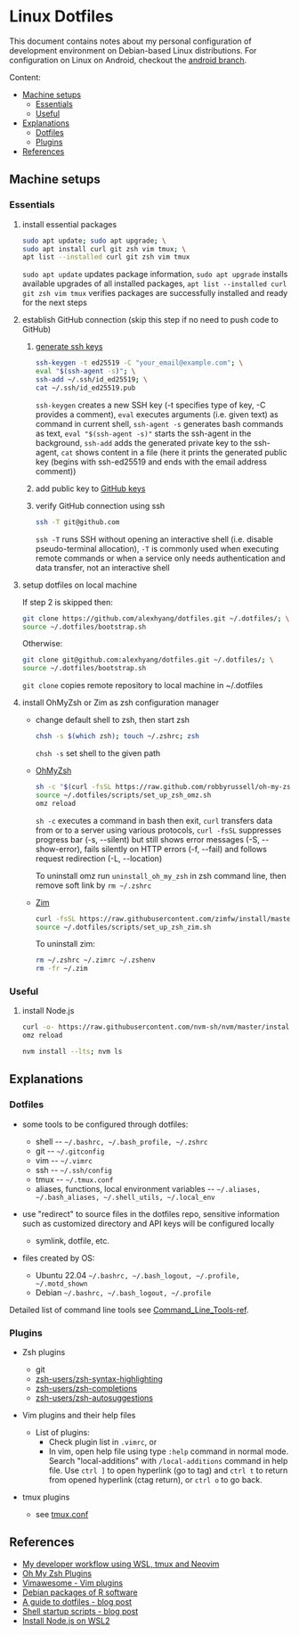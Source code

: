 # Linux Dotfiles

This document contains notes about my personal configuration of development
environment on Debian-based Linux distributions. For configuration on Linux on
Android, checkout the [android branch][android-branch-ref].

Content:

* [Machine setups](#machine-setups)
  * [Essentials](#essentials)
  * [Useful](#useful)
* [Explanations](#explanations)
  * [Dotfiles](#dotfiles)
  * [Plugins](#plugins)
* [References](#references)

## Machine setups
### Essentials

1.  install essential packages

    ```sh
    sudo apt update; sudo apt upgrade; \
    sudo apt install curl git zsh vim tmux; \
    apt list --installed curl git zsh vim tmux
    ```

    `sudo apt update` updates package information,
    `sudo apt upgrade` installs available upgrades of all installed packages,
    `apt list --installed curl git zsh vim tmux` verifies packages are
         successfully installed and ready for the next steps

1.  establish GitHub connection (skip this step if no need to push code to
    GitHub)

    1.  [generate ssh keys][sshgen-ref]

        ```sh
        ssh-keygen -t ed25519 -C "your_email@example.com"; \
        eval "$(ssh-agent -s)"; \
        ssh-add ~/.ssh/id_ed25519; \
        cat ~/.ssh/id_ed25519.pub
        ```

        `ssh-keygen` creates a new SSH key (-t specifies type of key, -C
        provides a comment),
        `eval` executes arguments (i.e. given text) as command in current shell,
        `ssh-agent -s` generates bash commands as text,
        `eval "$(ssh-agent -s)"` starts the ssh-agent in the background,
        `ssh-add` adds the generated private key to the ssh-agent,
        `cat` shows content in a file (here it prints the generated public
        key (begins with ssh-ed25519 and ends with the email address comment))

    1.  add public key to [GitHub keys](https://github.com/settings/keys)

    1.  verify GitHub connection using ssh

        ```sh
        ssh -T git@github.com
        ```

        `ssh -T` runs SSH without opening an interactive shell (i.e. disable
        pseudo-terminal allocation), `-T` is commonly used when executing
        remote commands or when a service only needs authentication and data
        transfer, not an interactive shell

1.  setup dotfiles on local machine

    If step 2 is skipped then:

    ```sh
    git clone https://github.com/alexhyang/dotfiles.git ~/.dotfiles/; \
    source ~/.dotfiles/bootstrap.sh
    ```

    Otherwise:

    ```sh
    git clone git@github.com:alexhyang/dotfiles.git ~/.dotfiles/; \
    source ~/.dotfiles/bootstrap.sh
    ```

    `git clone` copies remote repository to local machine in ~/.dotfiles

1.  install OhMyZsh or Zim as zsh configuration manager

    *   change default shell to zsh, then start zsh

        ```bash
        chsh -s $(which zsh); touch ~/.zshrc; zsh
        ```

        `chsh -s` set shell to the given path

    *   [OhMyZsh](https://github.com/ohmyzsh/ohmyzsh)

        ```bash
        sh -c "$(curl -fsSL https://raw.github.com/robbyrussell/oh-my-zsh/master/tools/install.sh)"
        source ~/.dotfiles/scripts/set_up_zsh_omz.sh
        omz reload
        ```

        `sh -c` executes a command in bash then exit,
        `curl` transfers data from or to a server using various protocols,
        `curl -fsSL` suppresses progress bar (-s, --silent) but still shows
        error messages (-S, --show-error), fails silently on HTTP errors (-f,
        --fail) and follows request redirection (-L, --location)

        To uninstall omz run `uninstall_oh_my_zsh` in zsh command line, then
        remove soft link by `rm ~/.zshrc`

    *   [Zim](https://github.com/zimfw/zimfw)

        ```bash
        curl -fsSL https://raw.githubusercontent.com/zimfw/install/master/install.zsh | zsh
        source ~/.dotfiles/scripts/set_up_zsh_zim.sh
        ```

        To uninstall zim:
        ```bash
        rm ~/.zshrc ~/.zimrc ~/.zshenv
        rm -fr ~/.zim
        ```


### Useful

1.  install Node.js
    ```bash
    curl -o- https://raw.githubusercontent.com/nvm-sh/nvm/master/install.sh | bash; \
    omz reload
    ```
    ```bash
    nvm install --lts; nvm ls
    ```

## Explanations
### Dotfiles
*   some tools to be configured through dotfiles:
    *   shell -- `~/.bashrc, ~/.bash_profile, ~/.zshrc`
    *   git -- `~/.gitconfig`
    *   vim -- `~/.vimrc`
    *   ssh -- `~/.ssh/config`
    *   tmux -- `~/.tmux.conf`
    *   aliases, functions, local environment variables -- `~/.aliases,
        ~/.bash_aliases, ~/.shell_utils, ~/.local_env`

*   use "redirect" to source files in the dotfiles repo,
    sensitive information such as customized directory and
    API keys will be configured locally
    *   symlink, dotfile, etc.

*   files created by OS:
    *   Ubuntu 22.04
        `~/.bashrc, ~/.bash_logout, ~/.profile, ~/.motd_shown`
    *   Debian
        `~/.bashrc, ~/.bash_logout, ~/.profile`

Detailed list of command line tools see [Command_Line_Tools-ref](https://github.com/alexhyang/dotfiles/blob/main/refs/clt.md).

### Plugins
*   Zsh plugins
    *   git
    *   [zsh-users/zsh-syntax-highlighting](https://github.com/zsh-users/zsh-syntax-highlighting)
    *   [zsh-users/zsh-completions](https://github.com/zsh-users/zsh-completions)
    *   [zsh-users/zsh-autosuggestions](https://github.com/zsh-users/zsh-autosuggestions)

*   Vim plugins and their help files

    *   List of plugins:
        *   Check plugin list in `.vimrc`, or
        *   In vim, open help file using type `:help` command in normal mode.
            Search "local-additions" with `/local-additions` command in help
            file. Use `ctrl ]` to open hyperlink (go to tag) and `ctrl t` to
            return from opened hyperlink (ctag return), or `ctrl o` to go
            back.

*   tmux plugins
    *   see [tmux.conf](./config/.tmux.conf)

## References

*   [My developer workflow using WSL, tmux and Neovim](https://dev.to/nexxeln/my-developer-workflow-using-wsl-tmux-and-neovim-55f5)
*   [Oh My Zsh Plugins](https://github.com/ohmyzsh/ohmyzsh/wiki/Plugins)
*   [Vimawesome - Vim plugins](https://vimawesome.com/)
*   [Debian packages of R software](https://cran.r-project.org/bin/linux/debian/)
*   [A guide to dotfiles - blog post](https://dotfiles.github.io/)
*   [Shell startup scripts - blog post](https://blog.flowblok.id.au/2013-02/shell-startup-scripts.html)
*   [Install Node.js on WSL2](https://learn.microsoft.com/en-ca/windows/dev-environment/javascript/nodejs-on-wsl)

[android-branch-ref]: https://github.com/alexhyang/dotfiles/tree/android
[sshgen-ref]: https://docs.github.com/en/authentication/connecting-to-github-with-ssh/generating-a-new-ssh-key-and-adding-it-to-the-ssh-agent?platform=linux
